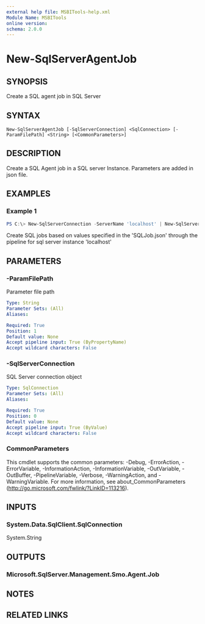 ```yaml
---
external help file: MSBITools-help.xml
Module Name: MSBITools
online version:
schema: 2.0.0
---
```


# New-SqlServerAgentJob

## SYNOPSIS
Create a SQL agent job in SQL Server

## SYNTAX

```
New-SqlServerAgentJob [-SqlServerConnection] <SqlConnection> [-ParamFilePath] <String> [<CommonParameters>]
```

## DESCRIPTION
Create a SQL Agent job in a SQL server Instance. Parameters are added in json file.

## EXAMPLES

### Example 1
```powershell
PS C:\> New-SqlServerConnection -ServerName 'localhost' | New-SqlServerAgentJob -ParamFilePath '.\SQLJob.json'
```

Create SQL jobs based on values specified in the 'SQLJob.json' through the pipeline for sql server instance 'localhost'

## PARAMETERS

### -ParamFilePath
 Parameter file path

```yaml
Type: String
Parameter Sets: (All)
Aliases:

Required: True
Position: 1
Default value: None
Accept pipeline input: True (ByPropertyName)
Accept wildcard characters: False
```

### -SqlServerConnection
SQL Server connection object

```yaml
Type: SqlConnection
Parameter Sets: (All)
Aliases:

Required: True
Position: 0
Default value: None
Accept pipeline input: True (ByValue)
Accept wildcard characters: False
```

### CommonParameters
This cmdlet supports the common parameters: -Debug, -ErrorAction, -ErrorVariable, -InformationAction, -InformationVariable, -OutVariable, -OutBuffer, -PipelineVariable, -Verbose, -WarningAction, and -WarningVariable. For more information, see about_CommonParameters (http://go.microsoft.com/fwlink/?LinkID=113216).

## INPUTS

### System.Data.SqlClient.SqlConnection
System.String

## OUTPUTS

### Microsoft.SqlServer.Management.Smo.Agent.Job

## NOTES

## RELATED LINKS
